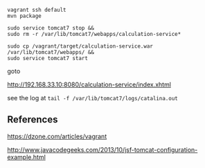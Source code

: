 
```
vagrant ssh default
mvn package

sudo service tomcat7 stop && 
sudo rm -r /var/lib/tomcat7/webapps/calculation-service*

sudo cp /vagrant/target/calculation-service.war /var/lib/tomcat7/webapps/ && 
sudo service tomcat7 start

```

goto 

http://192.168.33.10:8080/calculation-service/index.xhtml


see the log at `tail -f /var/lib/tomcat7/logs/catalina.out`

References
------------

https://dzone.com/articles/vagrant

http://www.javacodegeeks.com/2013/10/jsf-tomcat-configuration-example.html